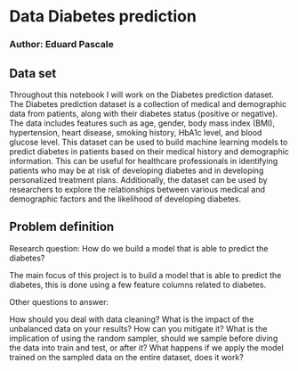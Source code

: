 # Data Diabetes prediction
### Author: Eduard Pascale

## Data set

Throughout this notebook I will work on the Diabetes prediction dataset. The Diabetes prediction dataset is a collection of medical and demographic data from patients, along with their diabetes status (positive or negative). The data includes features such as age, gender, body mass index (BMI), hypertension, heart disease, smoking history, HbA1c level, and blood glucose level. This dataset can be used to build machine learning models to predict diabetes in patients based on their medical history and demographic information. This can be useful for healthcare professionals in identifying patients who may be at risk of developing diabetes and in developing personalized treatment plans. Additionally, the dataset can be used by researchers to explore the relationships between various medical and demographic factors and the likelihood of developing diabetes.

## Problem definition

Research question: How do we build a model that is able to predict the diabetes?

The main focus of this project is to build a model that is able to predict the diabetes, this is done using a few feature columns related to diabetes.

Other questions to answer:

How should you deal with data cleaning? What is the impact of the unbalanced data on your results? How can you mitigate it? What is the implication of using the random sampler, should we sample before diving the data into train and test, or after it? What happens if we apply the model trained on the sampled data on the entire dataset, does it work?
